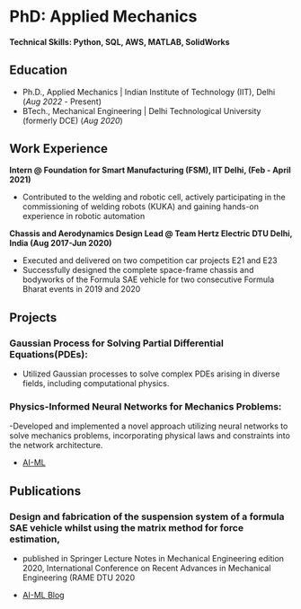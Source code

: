 # PhD: Applied Mechanics

#### Technical Skills: Python, SQL, AWS, MATLAB, SolidWorks

## Education
- Ph.D., Applied Mechanics | Indian Institute of Technology (IIT), Delhi (_Aug 2022_ - Present)								       		
- BTech., Mechanical Engineering | Delhi Technological University (formerly DCE) (_Aug 2020_)

## Work Experience
**Intern @ Foundation for Smart Manufacturing (FSM), IIT Delhi, (Feb - April 2021)**
- Contributed to the welding and robotic cell, actively participating in the commissioning of welding robots (KUKA) and gaining hands-on experience in robotic automation

**Chassis and Aerodynamics Design Lead @ Team Hertz Electric DTU Delhi, India (Aug 2017-Jun 2020)**
- Executed and delivered on two competition car projects E21 and E23
- Successfully designed the complete space-frame chassis and bodyworks of the Formula SAE vehicle for two consecutive Formula Bharat events in 2019 and 2020

## Projects
### Gaussian Process for Solving Partial Differential Equations(PDEs): 
- Utilized Gaussian processes to solve complex PDEs arising in diverse fields, including computational physics.
### Physics-Informed Neural Networks for Mechanics Problems:
-Developed and implemented a novel approach utilizing neural networks to solve mechanics problems, incorporating physical laws and constraints into the network architecture.


- [AI-ML]([https://www.youtube.com/channel/UCa9gErQ9AE5jT2DZLjXBIdA](https://www.youtube.com/@sawankumar5374/featured))

## Publications
### Design and fabrication of the suspension system of a formula SAE vehicle whilst using the matrix method for force estimation,
- published in Springer Lecture Notes in Mechanical Engineering edition 2020, International Conference on Recent Advances in Mechanical Engineering (RAME DTU 2020

- [AI-ML Blog]()
